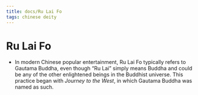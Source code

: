 ```yaml
---
title: docs/Ru Lai Fo
tags: chinese deity
---
```


# Ru Lai Fo 
- In modern Chinese popular entertainment, Ru Lai Fo typically refers to Gautama Buddha, even though “Ru Lai” simply means Buddha and could be any of the other enlightened beings in the Buddhist universe. This practice began with _Journey to the West_, in which Gautama Buddha was named as such.